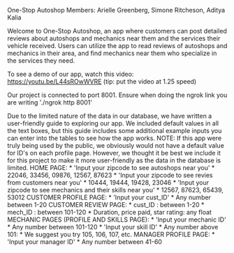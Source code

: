 One-Stop Autoshop
Members: Arielle Greenberg, Simone Ritcheson, Aditya Kalia

Welcome to One-Stop Autoshop, an app where customers can post detailed reviews about autoshops and mechanics near them and the services their vehicle received. Users can utilize the app to read reviews of autoshops and mechanics in their area, and find mechanics near them who specialize in the services they need. 

To see a demo of our app, watch this video: https://youtu.be/L44sROwWVRE (tip: put the video at 1.25 speed)

Our project is connected to port 8001. Ensure when doing the ngrok link you are writing './ngrok http 8001'

Due to the limited nature of the data in our database, we have written a user-friendly guide to exploring our app. We included default values in all the text boxes, but this guide includes some additional example inputs you can enter into the tables to see how the app works. 
NOTE: If this app were truly being used by the public, we obviously would not have a default value for ID's on each profile page. However, we thought it be best we include it for this project to make it more user-friendly as the data in the database is limited. 
      HOME PAGE: 
            * 'Input your zipcode to see autoshops near you'
                  * 22046, 33456, 09876, 12567, 87623
            * 'Input your zipcode to see revies from customers near you'
                  * 10444, 19444, 19428, 23046
            * 'Input your zipcode to see mechanics and their skills near you'
                  * 12567, 87623, 65439, 53012
      CUSTOMER PROFILE PAGE:
            * 'Input your cust_ID'
                  * Any number between 1-20
      CUSTOMER REVIEW PAGE: 
            * cust_ID : between 1-20
            * mech_ID : between 101-120
            * Duration, price paid, star rating: any float
      MECHANIC PAGES (PROFILE AND SKILLS PAGE): 
            * 'Input your mechanic ID'
                  * Any number between 101-120
            * 'Input your skill ID'
                  * Any number above 101:
                      * We suggest you try 105, 106, 107, etc.
      MANAGER PROFILE PAGE:
            * 'Input your manager ID'
                  * Any number between 41-60
                
